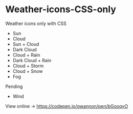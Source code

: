# Weather-icons-CSS-only
Weather icons only with CSS

* Sun
* Cloud
* Sun + Cloud
* Dark Cloud
* Cloud + Rain
* Dark Cloud + Rain
* Cloud + Storm
* Cloud + Snow
* Fog

Pending

* Wind

View online -> https://codepen.io/gwannon/pen/bGooqyO

